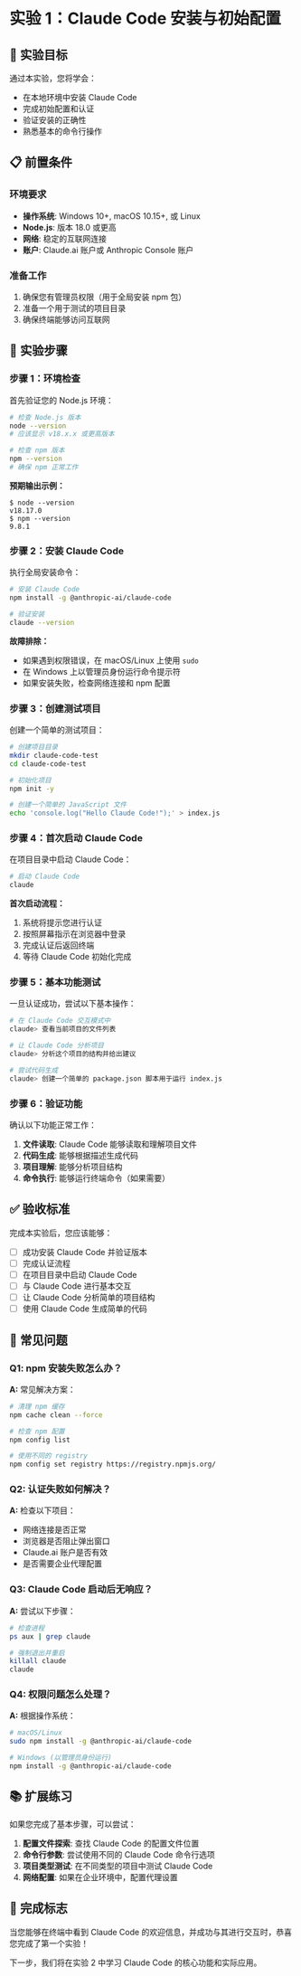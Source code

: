 # 实验 1：Claude Code 安装与初始配置

## 🎯 实验目标

通过本实验，您将学会：
- 在本地环境中安装 Claude Code
- 完成初始配置和认证
- 验证安装的正确性
- 熟悉基本的命令行操作

## 📋 前置条件

### 环境要求
- **操作系统**: Windows 10+, macOS 10.15+, 或 Linux
- **Node.js**: 版本 18.0 或更高
- **网络**: 稳定的互联网连接
- **账户**: Claude.ai 账户或 Anthropic Console 账户

### 准备工作
1. 确保您有管理员权限（用于全局安装 npm 包）
2. 准备一个用于测试的项目目录
3. 确保终端能够访问互联网

## 🔨 实验步骤

### 步骤 1：环境检查

首先验证您的 Node.js 环境：

```bash
# 检查 Node.js 版本
node --version
# 应该显示 v18.x.x 或更高版本

# 检查 npm 版本
npm --version
# 确保 npm 正常工作
```

**预期输出示例：**
```
$ node --version
v18.17.0
$ npm --version
9.8.1
```

### 步骤 2：安装 Claude Code

执行全局安装命令：

```bash
# 安装 Claude Code
npm install -g @anthropic-ai/claude-code

# 验证安装
claude --version
```

**故障排除：**
- 如果遇到权限错误，在 macOS/Linux 上使用 `sudo`
- 在 Windows 上以管理员身份运行命令提示符
- 如果安装失败，检查网络连接和 npm 配置

### 步骤 3：创建测试项目

创建一个简单的测试项目：

```bash
# 创建项目目录
mkdir claude-code-test
cd claude-code-test

# 初始化项目
npm init -y

# 创建一个简单的 JavaScript 文件
echo 'console.log("Hello Claude Code!");' > index.js
```

### 步骤 4：首次启动 Claude Code

在项目目录中启动 Claude Code：

```bash
# 启动 Claude Code
claude
```

**首次启动流程：**
1. 系统将提示您进行认证
2. 按照屏幕指示在浏览器中登录
3. 完成认证后返回终端
4. 等待 Claude Code 初始化完成

### 步骤 5：基本功能测试

一旦认证成功，尝试以下基本操作：

```bash
# 在 Claude Code 交互模式中
claude> 查看当前项目的文件列表

# 让 Claude Code 分析项目
claude> 分析这个项目的结构并给出建议

# 尝试代码生成
claude> 创建一个简单的 package.json 脚本用于运行 index.js
```

### 步骤 6：验证功能

确认以下功能正常工作：

1. **文件读取**: Claude Code 能够读取和理解项目文件
2. **代码生成**: 能够根据描述生成代码
3. **项目理解**: 能够分析项目结构
4. **命令执行**: 能够运行终端命令（如果需要）

## ✅ 验收标准

完成本实验后，您应该能够：

- [ ] 成功安装 Claude Code 并验证版本
- [ ] 完成认证流程
- [ ] 在项目目录中启动 Claude Code
- [ ] 与 Claude Code 进行基本交互
- [ ] 让 Claude Code 分析简单的项目结构
- [ ] 使用 Claude Code 生成简单的代码

## 🔧 常见问题

### Q1: npm 安装失败怎么办？

**A:** 常见解决方案：
```bash
# 清理 npm 缓存
npm cache clean --force

# 检查 npm 配置
npm config list

# 使用不同的 registry
npm config set registry https://registry.npmjs.org/
```

### Q2: 认证失败如何解决？

**A:** 检查以下项目：
- 网络连接是否正常
- 浏览器是否阻止弹出窗口
- Claude.ai 账户是否有效
- 是否需要企业代理配置

### Q3: Claude Code 启动后无响应？

**A:** 尝试以下步骤：
```bash
# 检查进程
ps aux | grep claude

# 强制退出并重启
killall claude
claude
```

### Q4: 权限问题怎么处理？

**A:** 根据操作系统：
```bash
# macOS/Linux
sudo npm install -g @anthropic-ai/claude-code

# Windows (以管理员身份运行)
npm install -g @anthropic-ai/claude-code
```

## 📚 扩展练习

如果您完成了基本步骤，可以尝试：

1. **配置文件探索**: 查找 Claude Code 的配置文件位置
2. **命令行参数**: 尝试使用不同的 Claude Code 命令行选项
3. **项目类型测试**: 在不同类型的项目中测试 Claude Code
4. **网络配置**: 如果在企业环境中，配置代理设置

## 🎉 完成标志

当您能够在终端中看到 Claude Code 的欢迎信息，并成功与其进行交互时，恭喜您完成了第一个实验！

下一步，我们将在实验 2 中学习 Claude Code 的核心功能和实际应用。